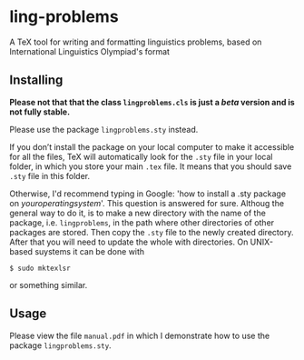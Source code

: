 # ling-problems
A TeX tool for writing and formatting linguistics problems, based on International Linguistics Olympiad's format

## Installing
**Please not that that the class ```lingproblems.cls``` is just a _beta_ version and is not fully stable.**

Please use the package ```lingproblems.sty``` instead.

If you don’t install the package on your local computer to make it accessible for all the files,
TeX will automatically look for the ```.sty``` file in your local folder, in which you store your
main ```.tex``` file. It means that you should save ```.sty``` file in this folder.

Otherwise, I'd recommend typing in Google: 'how to install a .sty package on $your operating system$'.
This question is answered for sure.
Althoug the general way to do it, is to make a new directory with the name of the package, i.e.
```lingproblems```, in the path where other directories of other packages are stored. Then copy
the ```.sty``` file to the newly created directory. After that you will need to update the whole
with directories. On UNIX-based suystems it can be done with
```
$ sudo mktexlsr
```
or something similar.

## Usage

Please view the file ```manual.pdf``` in which I demonstrate how to use the package ```lingproblems.sty```.

